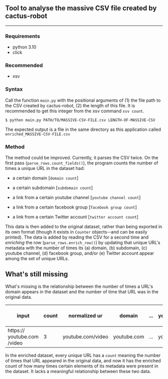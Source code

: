 ## Tool to analyse the massive CSV file created by cactus-robot

---

### Requirements

- python 3.10
- click

### Recommended
- xsv

### Syntax

Call the function `main.py` with the positional arguments of (1) the file path to the CSV created by cactus-robot, 
(2) the length of this file. It is recommended to get this integer from the xsv command `xsv count`.

```
$ python main.py PATH/TO/MASSIVE-CSV-FILE.csv LENGTH-OF-MASSIVE-CSV
```
The expected output is a file in the same directory as this application called `enriched_MASSIVE-CSV-FILE.csv`

### Method

The method could be improved. Currently, it parses the CSV twice. On the first pass (`parse_rows.count_fields()`), 
the program counts the number of times a unique URL in the dataset had: 

- a certain domain [`domain count`]

- a certain subdomain [`subdomain count`]

- a link from a certain youtube channel [`youtube channel count`]

- a link from a certain facebook group [`facebook group count`]

- a link from a certain Twitter account [`twitter account count`]

This data is then added to the original dataset, rather than being exported in its own format (though it exists in `Counter` objects--and can be easily printed).
The data is added by reading the CSV for a second time and *enriching* the row (`parse_rows.enrich_row()`) by updating that unique URL's metadata with the 
number of times its (a) domain, (b) subdomain, (c) youtube channel, (d) facebook group, and/or (e) Twitter account appear among the set of unique URLs.
 
 ## What's still missing
 
 What's missing is the relationship between the number of times a URL's domain appears in the dataset and the number of time that URL was in the original data.
 
|input|count|normalized ur|domain|...|youtube channel link|...|domain count|youtube channel count|facebook group count|twitter account count|
|---|---|---|---|---|---|---|---|---|---|---|
|https:// youtube.com /video|3|youtube.com/video|youtube.com|...|youtube.com/channel|...|128096|73|  |  |

In the enriched dataset, every unique URL has a `count` meaning the number of times that URL appeared in the original data, and now it has the enriched 
count of how many times certain elements of its metadata were present in the dataset. It lacks a meaningful relationship between these two data.
